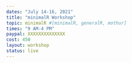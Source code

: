 ```yaml
---
dates: "July 14-16, 2021"
title: "minimalR Workshop"
topic: minimalR #[minimalR, generalR, mothur]
times: "9 AM-4 PM"
paypal: XXXXXXXXXXXXXX
cost: 450
layout: workshop
status: live
---
```

